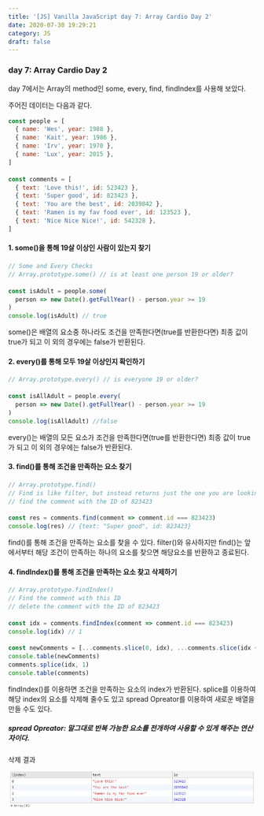 ```yaml
---
title: '[JS] Vanilla JavaScript day 7: Array Cardio Day 2'
date: 2020-07-30 19:29:21
category: JS
draft: false
---
```


### day 7: Array Cardio Day 2

day 7에서는 Array의 method인 some, every, find, findIndex를 사용해 보았다.

주어진 데이터는 다음과 같다.

```js
const people = [
  { name: 'Wes', year: 1988 },
  { name: 'Kait', year: 1986 },
  { name: 'Irv', year: 1970 },
  { name: 'Lux', year: 2015 },
]

const comments = [
  { text: 'Love this!', id: 523423 },
  { text: 'Super good', id: 823423 },
  { text: 'You are the best', id: 2039842 },
  { text: 'Ramen is my fav food ever', id: 123523 },
  { text: 'Nice Nice Nice!', id: 542328 },
]
```

#### 1. some()을 통해 19살 이상인 사람이 있는지 찾기

```js
// Some and Every Checks
// Array.prototype.some() // is at least one person 19 or older?

const isAdult = people.some(
  person => new Date().getFullYear() - person.year >= 19
)
console.log(isAdult) // true
```

some()은 배열의 요소중 하나라도 조건을 만족한다면(true를 반환한다면)
최종 값이 true가 되고 이 외의 경우에는 false가 반환된다.

#### 2. every()를 통해 모두 19살 이상인지 확인하기

```js
// Array.prototype.every() // is everyone 19 or older?

const isAllAdult = people.every(
  person => new Date().getFullYear() - person.year >= 19
)
console.log(isAllAdult) //false
```

every()는 배열의 모든 요소가 조건을 만족한다면(true를 반환한다면)
최종 값이 true가 되고 이 외의 경우에는 false가 반환된다.

#### 3. find()를 통해 조건을 만족하는 요소 찾기

```js
// Array.prototype.find()
// Find is like filter, but instead returns just the one you are looking for
// find the comment with the ID of 823423

const res = comments.find(comment => comment.id === 823423)
console.log(res) // {text: "Super good", id: 823423}
```

find()를 통해 조건을 만족하는 요소를 찾을 수 있다.
filter()와 유사하지만 find()는 앞에서부터 해당 조건이 만족하는 하나의 요소를 찾으면 해당요소를 반환하고 종료된다.

#### 4. findIndex()를 통해 조건을 만족하는 요소 찾고 삭제하기

```js
// Array.prototype.findIndex()
// Find the comment with this ID
// delete the comment with the ID of 823423

const idx = comments.findIndex(comment => comment.id === 823423)
console.log(idx) // 1

const newComments = [...comments.slice(0, idx), ...comments.slice(idx + 1)]
console.table(newComments)
comments.splice(idx, 1)
console.table(comments)
```

findIndex()를 이용하면 조건을 만족하는 요소의 index가 반환된다.
splice를 이용하여 해당 index의 요소를 삭제해 줄수도 있고
spread Opreator를 이용하여 새로운 배열을 만들 수도 있다.

##### spread Opreator: 말그대로 반복 가능한 요소를 전개하여 사용할 수 있게 해주는 연산자이다.

삭제 결과

![image](./image/day7.PNG)
